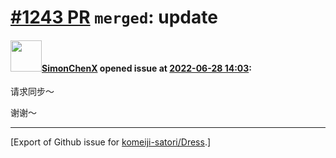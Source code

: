 # [\#1243 PR](https://github.com/komeiji-satori/Dress/pull/1243) `merged`: update

#### <img src="https://avatars.githubusercontent.com/u/17593218?u=c1839a69794123d313ae1467a171774f3a9181ea&v=4" width="50">[SimonChenX](https://github.com/SimonChenX) opened issue at [2022-06-28 14:03](https://github.com/komeiji-satori/Dress/pull/1243):

请求同步～

谢谢～




-------------------------------------------------------------------------------



[Export of Github issue for [komeiji-satori/Dress](https://github.com/komeiji-satori/Dress).]
